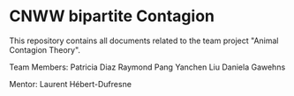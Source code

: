 # CNWW bipartite Contagion

This repository contains all documents related to the team project "Animal Contagion Theory". 


Team Members:
Patricia Diaz
Raymond Pang
Yanchen Liu
Daniela Gawehns

Mentor: Laurent Hébert-Dufresne
